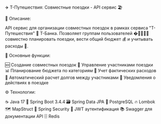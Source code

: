 ✈️ T-Путешествия: Совместные поездки - API сервис 🏖️

📝 Описание:

API сервис для организации совместных поездок в рамках сервиса "Т-Путешествия" 🏦 Т-Банка. Позволяет группам пользователей �👨👩👧👦 совместно планировать поездки, вести общий бюджет 💰 и учитывать расходы 🧾.

🚀 Основные функции:

🆕 Создание совместных поездок
👥 Управление участниками поездки
📊 Планирование бюджета по категориям
💸 Учет фактических расходов
🧮 Автоматический расчет долгов между участниками
🔔 Уведомления о действиях в поездке

⚙️ Технологии:

☕ Java 17
🌱 Spring Boot 3.4.4
🗃️ Spring Data JPA
🐘 PostgreSQL
🔥 Lombok
🗺️ MapStruct
🔐 Spring Security
🎫 JWT аутентификация
📚 Swagger для документации API
🗄️ Redis
